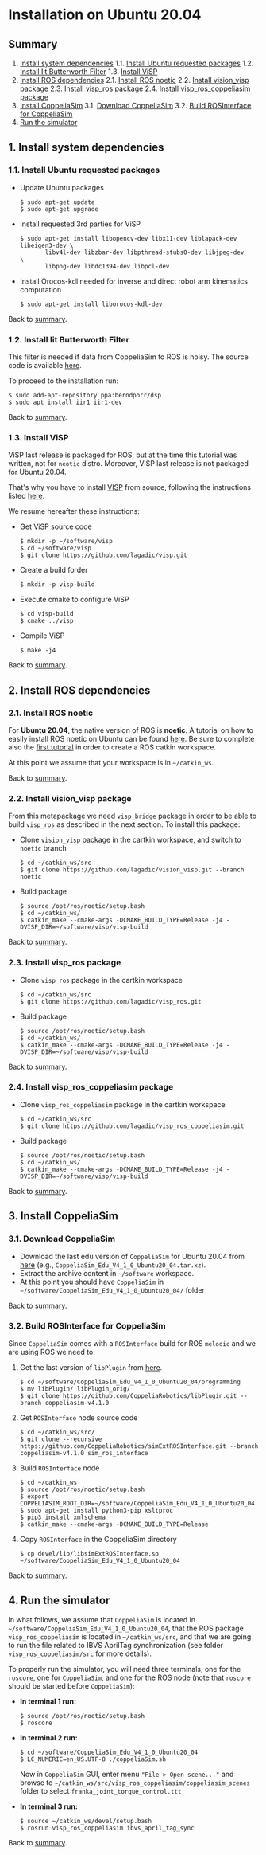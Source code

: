 # Installation on Ubuntu 20.04

## Summary<a name="summary">

1. [Install system dependencies](#install-system-dep)
1.1. [Install Ubuntu requested packages](#install-system-dep-ubuntu)
1.2. [Install Iit Butterworth Filter](#install-system-dep-butterworth)
1.3. [Install ViSP](#install-system-dep-visp)
2. [Install ROS dependencies](#install-ros-dep)
2.1. [Install ROS noetic](#install-ros-dep-noetic)
2.2. [Install vision_visp package](#install-ros-dep-vision-visp)
2.3. [Install visp_ros package](#install-ros-dep-visp-ros)
2.4. [Install visp_ros_coppeliasim package](#install-ros-dep-visp-ros-coppeliasim)
3. [Install CoppeliaSim](#install-coppeliasim)
3.1. [Download CoppeliaSim](#install-coppeliasim-download)
3.2. [Build ROSInterface for CoppeliaSim](#install-coppeliasim-ros-interface)
4. [Run the simulator](#run-simulator)

## 1. Install system dependencies <a name="install-system-dep"></a>

### 1.1. Install Ubuntu requested packages <a name="install-system-dep-ubuntu"></a>

- Update Ubuntu packages

    ```
    $ sudo apt-get update
    $ sudo apt-get upgrade
    ```

- Install requested 3rd parties for ViSP

    ```
    $ sudo apt-get install libopencv-dev libx11-dev liblapack-dev libeigen3-dev \
           libv4l-dev libzbar-dev libpthread-stubs0-dev libjpeg-dev             \
           libpng-dev libdc1394-dev libpcl-dev
    ```

- Install Orocos-kdl needed for inverse and direct robot arm kinematics computation

    ```
    $ sudo apt-get install liborocos-kdl-dev
    ```

Back to [summary](#summary).

### 1.2. Install Iit Butterworth Filter <a name="install-system-dep-butterworth"></a>

This filter is needed if data from CoppeliaSim to ROS is noisy. The source code is available [here](https://github.com/berndporr/iir1).

To proceed to the installation run:

```
$ sudo add-apt-repository ppa:berndporr/dsp
$ sudo apt install iir1 iir1-dev
```

Back to [summary](#summary).

### 1.3. Install ViSP <a name="install-system-dep-visp"></a>

ViSP last release is packaged for ROS, but at the time this tutorial was written, not for `neotic` distro. Moreover, ViSP last release is not packaged for Ubuntu 20.04.

That's why you have to install [VISP](visp.inria.fr) from source, following the instructions listed [here](https://visp-doc.inria.fr/doxygen/visp-daily/tutorial-install-ubuntu.html). 

We resume hereafter these instructions:

- Get ViSP source code

    ```
    $ mkdir -p ~/software/visp
    $ cd ~/software/visp
    $ git clone https://github.com/lagadic/visp.git
    ```

- Create a build forder

    ```
    $ mkdir -p visp-build
    ```

- Execute cmake to configure ViSP

    ```
    $ cd visp-build
    $ cmake ../visp
    ```

- Compile ViSP

    ```
    $ make -j4
    ```

Back to [summary](#summary).

## 2. Install ROS dependencies <a name="install-ros-dep"></a>

### 2.1. Install ROS noetic <a name="install-ros-dep-noetic"></a>

For **Ubuntu 20.04**, the native version of ROS is **noetic**. A tutorial on how to easily install ROS noetic on Ubuntu can be found [here](http://wiki.ros.org/noetic/Installation/Ubuntu). Be sure to complete also the [first tutorial](http://wiki.ros.org/ROS/Tutorials/InstallingandConfiguringROSEnvironment) in order to create a ROS catkin workspace.

At this point we assume that your workspace is in `~/catkin_ws`.

Back to [summary](#summary).

### 2.2. Install vision_visp package <a name="install-ros-dep-vision-visp"></a>

From this metapackage we need `visp_bridge` package in order to be able to build `visp_ros` as described in the next section. To install this package:

- Clone `vision_visp` package in the cartkin workspace, and switch to `noetic` branch

    ```
    $ cd ~/catkin_ws/src
    $ git clone https://github.com/lagadic/vision_visp.git --branch noetic
    ```

- Build package

    ```
    $ source /opt/ros/noetic/setup.bash
    $ cd ~/catkin_ws/
    $ catkin_make --cmake-args -DCMAKE_BUILD_TYPE=Release -j4 -DVISP_DIR=~/software/visp/visp-build
    ```

Back to [summary](#summary).

### 2.3. Install visp_ros package <a name="install-ros-dep-visp-ros"></a>

- Clone `visp_ros` package in the cartkin workspace

    ```
    $ cd ~/catkin_ws/src
    $ git clone https://github.com/lagadic/visp_ros.git
    ```

- Build package

    ```
    $ source /opt/ros/noetic/setup.bash
    $ cd ~/catkin_ws/
    $ catkin_make --cmake-args -DCMAKE_BUILD_TYPE=Release -j4 -DVISP_DIR=~/software/visp/visp-build
    ```

Back to [summary](#summary).

### 2.4. Install visp_ros_coppeliasim package <a name="install-ros-dep-visp-ros-coppeliasim"></a>

- Clone `visp_ros_coppeliasim` package in the cartkin workspace

    ```
    $ cd ~/catkin_ws/src
    $ git clone https://github.com/lagadic/visp_ros_coppeliasim.git
    ```

- Build package

    ```
    $ source /opt/ros/noetic/setup.bash
    $ cd ~/catkin_ws/
    $ catkin_make --cmake-args -DCMAKE_BUILD_TYPE=Release -j4 -DVISP_DIR=~/software/visp/visp-build
    ```

Back to [summary](#summary).

## 3. Install CoppeliaSim <a name="install-coppeliasim"></a>

### 3.1. Download CoppeliaSim <a name="install-coppeliasim-download"></a>

- Download the last edu version of `CoppeliaSim` for Ubuntu 20.04 from [here](https://coppeliarobotics.com/downloads) (e.g., `CoppeliaSim_Edu_V4_1_0_Ubuntu20_04.tar.xz`).
- Extract the archive content in `~/software` workspace.
- At this point you should have `CoppeliaSim` in `~/software/CoppeliaSim_Edu_V4_1_0_Ubuntu20_04/` folder

Back to [summary](#summary).

### 3.2. Build ROSInterface for CoppeliaSim <a name="install-coppeliasim-ros-interface"></a>

Since `CoppeliaSim` comes with a `ROSInterface` build for ROS `melodic` and we are using ROS we need to:

1. Get the last version of  `libPlugin` from [here](https://github.com/CoppeliaRobotics/libPlugin).

    ```
    $ cd ~/software/CoppeliaSim_Edu_V4_1_0_Ubuntu20_04/programming
    $ mv libPlugin/ libPlugin_orig/
    $ git clone https://github.com/CoppeliaRobotics/libPlugin.git --branch coppeliasim-v4.1.0
    ```

2. Get `ROSInterface` node source code

    ```
    $ cd ~/catkin_ws/src/
    $ git clone --recursive https://github.com/CoppeliaRobotics/simExtROSInterface.git --branch coppeliasim-v4.1.0 sim_ros_interface 
    ```

3. Build `ROSInterface` node 

    ```
    $ cd ~/catkin_ws
    $ source /opt/ros/noetic/setup.bash
    $ export COPPELIASIM_ROOT_DIR=~/software/CoppeliaSim_Edu_V4_1_0_Ubuntu20_04
    $ sudo apt-get install python3-pip xsltproc
    $ pip3 install xmlschema
    $ catkin_make --cmake-args -DCMAKE_BUILD_TYPE=Release
    ```
4. Copy `ROSInterface` in the CoppeliaSim directory

    ```
    $ cp devel/lib/libsimExtROSInterface.so ~/software/CoppeliaSim_Edu_V4_1_0_Ubuntu20_04
    ```

Back to [summary](#summary).

## 4. Run the simulator <a name="run-simulator"></a>

In what follows, we assume that `CoppeliaSim` is located in `~/software/CoppeliaSim_Edu_V4_1_0_Ubuntu20_04`, that the ROS package `visp_ros_coppeliasim` is located in `~/catkin_ws/src`, and that we are going to run the file related to IBVS AprilTag synchronization (see folder `visp_ros_coppeliasim/src` for more details). 

To properly run the simulator, you will need three terminals, one for the `roscore`, one for `CoppeliaSim`, and one for the ROS node (note that `roscore` should be started before `CoppeliaSim`):

- **In terminal 1 run:**

    ```
    $ source /opt/ros/noetic/setup.bash
    $ roscore
    ```

- **In terminal 2 run:**

    ```
    $ cd ~/software/CoppeliaSim_Edu_V4_1_0_Ubuntu20_04
    $ LC_NUMERIC=en_US.UTF-8 ./coppeliaSim.sh
    ```

    Now in `CoppeliaSim` GUI, enter menu `"File > Open scene..."` and browse to `~/catkin_ws/src/visp_ros_coppeliasim/coppeliasim_scenes` folder to select `franka_joint_torque_control.ttt`

- **In terminal 3 run:**

    ```
    $ source ~/catkin_ws/devel/setup.bash
    $ rosrun visp_ros_coppeliasim ibvs_april_tag_sync
    ```

Back to [summary](#summary).
